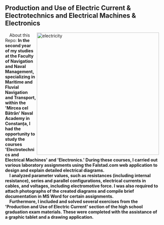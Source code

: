 <h2>Production and Use of Electric Current & Electrotechnics and Electrical Machines & Electronics</h2>

<img align="right" alt="electricity" width="400" src="https://media0.giphy.com/media/v1.Y2lkPTc5MGI3NjExN3A0dHFiam4wdXV3ZWtmanBuYjM4NXc3M3hxbjlsYjY1cnlnY3RkOCZlcD12MV9pbnRlcm5hbF9naWZfYnlfaWQmY3Q9Zw/3mDuVMstBA0uEdwFCG/giphy.gif">

&emsp;About this Repo: **In the second year of my studies at the Faculty of Navigation and Naval Management, specializing in Maritime and Fluvial Navigation and Transport, within the 'Mircea cel Bătrân' Naval Academy in Constanța, I had the opportunity to study the courses 'Electrotechnics and Electrical Machines' and 'Electronics.' During these courses, I carried out various laboratory assignments using the Falstad.com web application to design and explain detailed electrical diagrams. <br>&emsp;I analyzed parameter values, such as resistances (including internal resistance), series and parallel configurations, electrical currents in cables, and voltages, including electromotive force. I was also required to attach photographs of the created diagrams and compile brief documentation in MS Word for certain assignments. <br>&emsp;Furthermore, I included and solved several exercises from the 'Production and Use of Electric Current' section of the high school graduation exam materials. These were completed with the assistance of a graphic tablet and a drawing application.**
